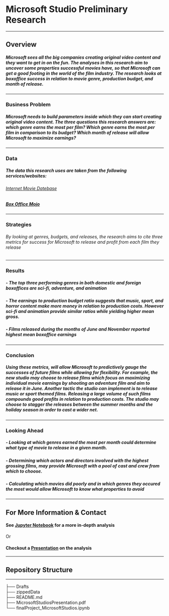 # Microsoft Studio Preliminary Research

------------------
## Overview
##### Microsoft sees all the big companies creating original video content and they want to get in on the fun. The analyses in this research aim to uncover some properties successful movies have, so that Microsoft can get a good footing in the world of the film industry. The research looks at boxoffice success in relation to movie genre, production budget, and month of release.

-------------------
### Business Problem
##### Microsoft needs to build parameters inside which they can start creating original video content. The three questions this research answers are: which genre earns the most per film? Which genre earns the most per film in comparison to its budget? Which month of release will allow Microsoft to maximize earnings?
-------------------
### Data
##### The data this research uses are taken from the following services/websites:
###### [Internet Movie Datebase](https:://https://www.imdb.com)
##### [Box Office Mojo](https:://boxofficemojo.com)
-------------------
### Strategies
###### By looking at genres, budgets, and releases, the research aims to cite three metrics for success for Microsoft to release and profit from each film they release
----------------
### Results
##### - The top three performing genres in both domestic and foreign boxoffices are sci-fi, adventure, and animation
##### - The earnings to production budget ratio suggests that music, sport, and horror content make more money in relation to production costs. However sci-fi and animation provide similar ratios while yielding higher mean gross.
##### - Films released during the months of June and November reported highest mean boxoffice earnings
------------------
### Conclusion 
##### Using these metrics, will allow Microsoft to predictively gauge the successes of future films while allowing for flexibility. For example, the new studio may choose to release films which focus on maximizing individual movie earnings by shooting an adventure film and aim to release it in June. Another tactic the studio can implement is to release music or sport themed films. Releasing a large volume of such films compounds good profits in relation to production costs. The studio may choose to stagger the releases between the summer months and the holiday season in order to cast a wider net.
---------------------
### Looking Ahead
##### - Looking at which genres earned the most per month could determine what type of movie to release in a given month.
##### - Determining which actors and directors involved with the highest grossing films, may provide Microsoft with a pool of cast and crew from which to choose.
##### - Calculating which movies did poorly and in which genres they occured the most would allow Microsoft to know what properties to avoid
-------------------
## For More Information & Contact
#### See [Jupyter Notebook](https://github.com/eldrickie/dsc-phase-1-project/blob/master/finalProject_MicrosoftStudios.ipynb) for a more in-depth analysis
Or 
#### Checkout a [Presentation](https://github.com/eldrickie/dsc-phase-1-project/blob/master/MicrosoftStudiosPresentation.pdf) on the analysis
---------------------
## Repository Structure
---------
├── Drafts                          
├── zippedData   
├── README.md         
├── MicrosoftStudiosPresentation.pdf                                
└── finalProject_MicrosoftStudios.ipynb  
